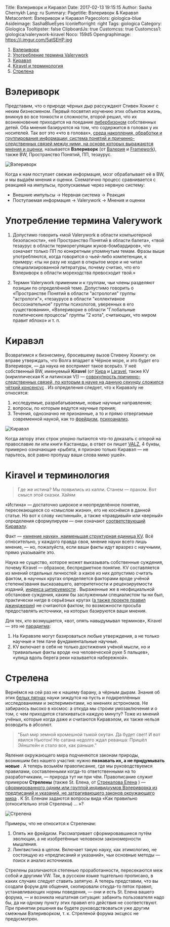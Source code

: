 Title: Вэлериворк и Киравэл
Date: 2017-02-13 19:15:15
Author: Sasha Chernykh
Lang: ru
Summary:
Pagetitle: Вэлериворк &amp; Киравэл
Metacontent: Вэлериворк и Киравэл
Pagecolors: giologica-blue
Asideimage: SashaBlueEyes
Iconleftorright: right
Tags: giologica
Category: Giologica
Tooltipster: false
ClipboardJs: true
Customcss: true
Customcss1: giologica/valerywork-kiravel
Noco: 159d5
Opengraphimage: https://i.imgur.com/5atSEHP.jpg

<!-- MarkdownTOC -->

1. [Вэлериворк](#Вэлериворк)
1. [Употребление термина Valerywork](#Употребление-термина-valerywork)
1. [Киравэл](#Киравэл)
1. [Kiravel и терминология](#kiravel-и-терминология)
1. [Стрелена](#Стрелена)

<!-- /MarkdownTOC -->

<a id="Вэлериворк"></a>
# Вэлериворк

Представим, что о природе чёрных дыр рассуждают Стивен Хокинг с неким бизнесменом. Первый посвятил изучению этих объектов жизнь, вникнув во все тонкости и сложности, второй решил, что их возникновение приходится на поедание [либербизоном](http://anima-kommunizm.forum2x2.ru/t36-topic "Либербизон") собственных детей. Оба мнения базируются на том, что содержится в головах у их носителей. Так вот это «что в головах», <u>среда накопления, обработки и группирования информации; система понятий и причинно-следственных связей между ними, на основе которых выражаются мнения и оценки</u>, называется **Вэлериворк** (от [Валерия](https://vk.com/zombelina) и [Framework](https://rsdn.ru/article/patterns/framework.xml#EKB)), также BW, Пространство Понятий, ПП, тезаурус.

![Вэлериворк](https://i.imgur.com/Vanv3lQ.jpg)

Когда к нам поступает свежая информация, мозг обрабатывает её в ВW, и мы выдаём мнения и оценки. Схематично процесс сравнивается с реакцией на импульсы, пропускаемые через нервную систему:

+ Внешние импульсы → Нервная система → Реакция
+ Поступаемая информация → Valerywork → Мнения и оценки

<a id="Употребление-термина-valerywork"></a>
# Употребление термина Valerywork

1. Допустимо говорить «мой Valerywork в области компьютерной безопасности», «её Пространство Понятий в области балета», «твой тезаурус в области терморегуляции жуков-бомбардиров», что означает только ПП по конкретным упомянутым темам. Фразы выше употребляются, когда говорится о чьей-либо компетенции, к примеру: «ты ни разу не ходил в открытое море и не читал специализированной литературы, почему считаю, что его Вэлериворк в области мореходства превосходит твой.»

1. Термин Valerywork применим и к группам, чьи члены разделяют позиции по определённой теме. Допустимо говорить о «Пространстве Понятий в области "астрология" группы "астрологи"», «тезаурусе в области "коллективное бессознательное" группы психологов, уверенных в его существовании», «Вэлериворке в области "Глобальные политические процессы" группы "2 кота", считающих, что миром правит яблоко» и т. п.

<a id="Киравэл"></a>
# Киравэл

Возвратимся к бизнесмену, бросившему вызов Стивену Хокингу: он вправе утверждать, что Волга впадает в Чёрное море, и это будет его Вэлериворк, — да наука не воспримет такое всерьёз. У неё собственный ВW, именуемый **Kiravel** (от [Кира](https://vk.com/hair_in_the_wind) и [Laravel](http://vaden-pro.ru/blog/laravel/laravel-chto-eto "определение Ларавел"), также КV (кириллическая К и латинская V)) — <u>совокупность причинно-следственных связей, по которым в науке на данную секунду сложился чёткий консенсус</u> . Из определения следует, что к Киравэлу не относятся:

1. исследуемые, разрабатываемые, новые научные направления;
1. вопросы, по которым ведутся научные прения;
1. Течения, однозначно не признанные, а то и прямо отвергаемые современной наукой, как то [фрейдизм](http://evolkov.net/nonscience/psychoanal/ "Критика психоанализа"), [психоанализ](http://sceptic-ratio.narod.ru/ "Критика психоанализа 2").

![Киравэл](https://i.imgur.com/5atSEHP.jpg)

Когда автору этих строк упорно пытаются что-то доказать с опорой на православие ли или книги Кастанеды, в ответ он пишет [VALZ](https://kristinita.ru/Giologica/Nas-Izu.html#VALZ "VALZ"), 4 буквы, примерно означающие «рыбята, я признаю только Киравэл — не парьтесь, всё равно пропущу ваши слова мимо ушей».

<a id="kiravel-и-терминология"></a>
# Kiravel и терминология

> Где же истина? Мы появились из капли.
Станем — прахом. Вот смысл этой сказки. Хайям

«Истина» — достаточно широкое и неопределённое понятие, пересекающееся со «смыслом жизни», его не коснёмся в данной статье. Но вот к слову «истинный», а также «правдивый» или «верный» определения сформулируем — они означают <u>соответствующий Киравэлу</u>.

Факт — <u>«мнение науки», наименьшая структурная единица КV</u>. Всё относительно, у каждого правда своя, мнение науки всего лишь мнение, — но, пожалуйста, если ваши факты идут вразрез с научными, прямо указывайте это.

Наука не существо, которое может выказывать собственные суждения, почему Kiravel — образное, беспредметное понятие. КV составляется из мнений отдельных личностей: а какое из них допустимо считать фактом, в научных кругах определяется факторами вроде учёной степени/звания высказавшего, авторитетности и рецензируемости изданий, [индекса цитируемости](http://cyberleninka.ru/article/n/indeks-tsitiruemosti-rossiyskih-uchenyh) . Выраженные же в неофициальной обстановке суждения, каким бы заслуженным специалистом ты ни был, практически нигде в серьёзных кругах ([а также проекте правил джинджерин](http://anima-kommunizm.forum2x2.ru/t138-topic)) не считаются фактом; по возможности просьба предоставлять источники, на которых базируются ваши мнения.

Для тех, кто возмущается, «вот, опять навыдумывал терминов», Kiravel — это не [парадигма](http://dic.academic.ru/dic.nsf/enc_philosophy/902/%D0%9F%D0%90%D0%A0%D0%90%D0%94%D0%98%D0%93%D0%9C%D0%90):

1. На Киравэле могут базироваться любые утверждения, а не только научные и тем паче фундаментальные научные.
2. КV включает в себя не только достижения учёной мысли, но и тривиальные факты вроде «на человеческой руке 5 пальцев», «улица вдоль берега реки называется набережной».

<a id="Стрелена"></a>
# Стрелена

Вернёмся на сей раз не к нашему барану, а чёрным дырам. Знания об этих [белых пятнах](http://enc-dic.com/rusphrase/Beloe-pjatno-330.html) науки зиждутся на пусть и подкреплённых исследованиями и экспериментами, но мнениях астрономов. Не забираюсь высоко в космос: а откуда мы строим умозаключения и о том, с чем приходится сталкиваться каждую минуту? Тоже из мнений учёных, которые когда даже и считаются Киравэлом, их также нельзя возводить в абсолют.

> "Был мир земной
кромешной тьмой окутан.
Да будет свет!
И вот явился Ньютон!
Но сатана недолго
ждал реванша:
Пришёл Эйнштейн
и стало все, как раньше."

Явления окружающего мира подчиняются законам природы, возникшим без нашего участия: нужно **познавать их, а не придумывать новые** . А теперь возьмём правописание, где мы руководствуемся правилами, составленными когда-то ответственными на то разработчиками, — природа тут ни при чём. Правописание служит примером **Стрелены** (также St. Елена, от [Стрекалова Елена](https://vk.com/id190154920) ) — <u>сформированного одним или группой индивидуумов Вэлериворка из предписаний и указаний, не затрагивающего законов окружающего мира</u> . К St. Еленам задаются вопросы вида «Как правильно (относительно этой Стрелены) ... »?

![Стрелена](https://i.imgur.com/3ABJhnw.png)

Примеры, что не относится к Стреленам:

1. Опять же фрейдизм. Рассматривает сформировавшиеся путём эволюции, а не изобретённые человеком закономерности мышления.
2. Лингвистика в целом. Включает такую науку, как этимологию, не состоящую из «предписаний и указаний», чьи основные методы — поиск и анализ источников.

Стрелены различаются степенью проработанности, пересекаются меж собой и другими VW. Так, в русском языке тщательно прописано, в каких случаях следует ставить запятую. А теперь представим, что вы создали форум для общения, скопировали откуда-то пяток правил, устанавливающих нормы поведения, — они и есть St. Елена вашего форума, — и возникла нештатная ситуация: забанить пользователя надо бы, да ни одному пункту этих правил его действия не соответствуют. При принятии решения вы будете руководствоваться уже другим смежным Вэлериворком, т. к. Стреленой форума эксцесс не предусмотрен.

